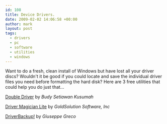```yaml
---
id: 108
title: Device Drivers.
date: 2009-02-02 14:06:58 +00:00
author: mark
layout: post
tags:
  - drivers
  - pc
  - software
  - utilities
  - windows
---
```

Want to do a fresh, clean install of Windows but have lost all your driver discs? Wouldn't it be good if you could locate and save the individual driver files you need before formatting the hard disk? Here are 3 free utilities that could help you do just that&#8230;

[Double Driver](http://www.boozet.org/dd.htm) by _Budy Setiawan Kusumah_

[Driver Magician Lite](http://www.drivermagician.com/Lite.htm) by _GoldSolution Software, Inc_

[DriverBackup!](http://sourceforge.net/projects/drvback/) by _Giuseppe Greco_
